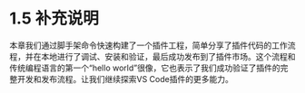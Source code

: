 # 1.5 补充说明

本章我们通过脚手架命令快速构建了一个插件工程，简单分享了插件代码的工作流程，并在本地进行了调试、安装和验证，最后成功发布到了插件市场。这个流程和传统编程语言的第一个“hello world”很像，它也表示了我们成功验证了插件的完整开发和发布流程。让我们继续探索VS Code插件的更多能力。

